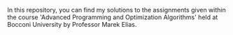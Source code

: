 In this repository, you can find my solutions to the assignments given within the course 'Advanced Programming and Optimization Algorithms' held at Bocconi University by Professor Marek Elias.
